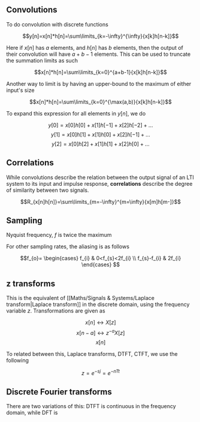 ## Convolutions

To do convolution with discrete functions

$$y[n]=x[n]*h[n]=\sum\limits_{k=-\infty}^{\infty}{x[k]h[n-k]}$$

Here if $x[n]$ has $a$ elements, and $h[n]$ has $b$ elements, then the output of their convolution will have $a+b-1$ elements. This can be used to truncate the summation limits as such

$$x[n]*h[n]=\sum\limits_{k=0}^{a+b-1}{x[k]h[n-k]}$$

Another way to limit is by having an upper-bound to the maximum of either input's size

$$x[n]*h[n]=\sum\limits_{k=0}^{\max(a,b)}{x[k]h[n-k]}$$

To expand this expression for all elements in $y[n]$, we do

$$y[0]=x[0]h[0]+x[1]h[-1]+x[2]h[-2]+\dots$$
$$y[1]=x[0]h[1]+x[1]h[0]+x[2]h[-1]+\dots$$
$$y[2]=x[0]h[2]+x[1]h[1]+x[2]h[0]+\dots$$

## Correlations

While convolutions describe the relation between the output signal of an LTI system to its input and impulse response, **correlations** describe the degree of similarity between two signals.

$$R_{x[n]h[n]}=\sum\limits_{m=-\infty}^{m=\infty}{x[m]h[m-]}$$

## Sampling

Nyquist frequency, $f$ is twice the maximum 

For other sampling rates, the aliasing is as follows

$$f_{o}=
\begin{cases}
f_{i} & 0<f_{s}<2f_{i} \\
f_{s}-f_{i} & 2f_{i}
\end{cases}
$$

## z transforms

This is the equivalent of [[Maths/Signals & Systems/Laplace transform|Laplace transform]] in the discrete domain, using the frequency variable $z$. Transformations are given as

$$x[n]\leftrightarrow{X[z]}$$
$$x[n-a]\leftrightarrow{z^{-a}X[z]}$$
$$x[n]$$

To related between this, Laplace transforms, DTFT, CTFT, we use the following 

$$z=e^{-sj}=e^{-nTt}$$

## Discrete Fourier transforms

There are two variations of this: DTFT is continuous in the frequency domain, while DFT is 